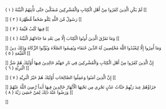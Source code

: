 لَمْ يَكُنِ الَّذِينَ كَفَرُوا مِنْ أَهْلِ الْكِتَابِ وَالْمُشْرِكِينَ مُنفَكِّينَ حَتَّى تَأْتِيَهُمُ الْبَيِّنَةُ { ۱ }
[[


]] 
رَسُولٌ مِّنَ اللَّهِ يَتْلُو صُحُفاً مُّطَهَّرَةً { ۲ }
[[


]] 
فِيهَا كُتُبٌ قَيِّمَةٌ { ۳ }
[[


]] 
وَمَا تَفَرَّقَ الَّذِينَ أُوتُوا الْكِتَابَ إِلَّا مِن بَعْدِ مَا جَاءتْهُمُ الْبَيِّنَةُ { ٤ }
[[


]] 
وَمَا أُمِرُوا إِلَّا لِيَعْبُدُوا اللَّهَ مُخْلِصِينَ لَهُ الدِّينَ حُنَفَاء وَيُقِيمُوا الصَّلَاةَ وَيُؤْتُوا الزَّكَاةَ وَذَلِكَ دِينُ الْقَيِّمَةِ { ٥ }
[[


]] 
إِنَّ الَّذِينَ كَفَرُوا مِنْ أَهْلِ الْكِتَابِ وَالْمُشْرِكِينَ فِي نَارِ جَهَنَّمَ خَالِدِينَ فِيهَا أُوْلَئِكَ هُمْ شَرُّ الْبَرِيَّةِ { ٦ }
[[


]] 
إِنَّ الَّذِينَ آمَنُوا وَعَمِلُوا الصَّالِحَاتِ أُوْلَئِكَ هُمْ خَيْرُ الْبَرِيَّةِ { ٧ }
[[


]] 
جَزَاؤُهُمْ عِندَ رَبِّهِمْ جَنَّاتُ عَدْنٍ تَجْرِي مِن تَحْتِهَا الْأَنْهَارُ خَالِدِينَ فِيهَا أَبَداً رَّضِيَ اللَّهُ عَنْهُمْ وَرَضُوا عَنْهُ ذَلِكَ لِمَنْ خَشِيَ رَبَّهُ { ۸ }
[[


]]